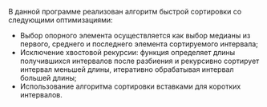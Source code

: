 В данной программе реализован алгоритм быстрой сортировки со следующими оптимизациями:
- Выбор опорного элемента осуществляется как выбор медианы из первого, среднего и последнего
элемента сортируемого интервала;
- Исключение хвостовой рекурсии: функция определяет длины
получившихся интервалов после разбиения и рекурсивно сортирует
интервал меньшей длины, итеративно обрабатывая интервал большей
длины;
- Использование алгоритма сортировки вставками для коротких интервалов.
